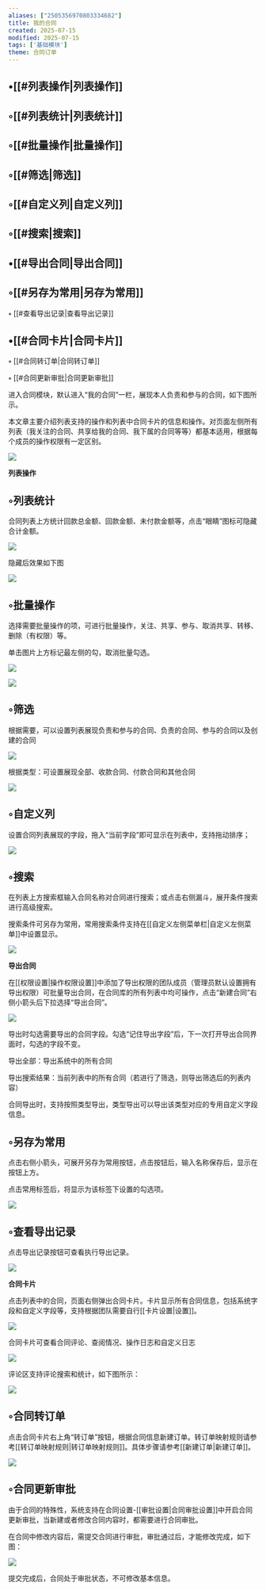 ```yaml
---
aliases: ["2505356970803334682"]
title: 我的合同
created: 2025-07-15
modified: 2025-07-15
tags: ['基础模块']
theme: 合同订单
---
```


## •[[#列表操作|列表操作]]

## ◦[[#列表统计|列表统计]]

## ◦[[#批量操作|批量操作]]

## ◦[[#筛选|筛选]]

## ◦[[#自定义列|自定义列]]

## ◦[[#搜索|搜索]]

## •[[#导出合同|导出合同]]

## ◦[[#另存为常用|另存为常用]]

**◦** [[#查看导出记录|查看导出记录]]

## •[[#合同卡片|合同卡片]]

**◦** [[#合同转订单|合同转订单]]

**◦** [[#合同更新审批|合同更新审批]]

进入合同模块，默认进入“我的合同”一栏，展现本人负责和参与的合同，如下图所示。

本文章主要介绍列表支持的操作和列表中合同卡片的信息和操作。对页面左侧所有列表（我关注的合同、共享给我的合同、我下属的合同等等）都基本适用，根据每个成员的操作权限有一定区别。

![](https://myhelpdoc.oss-cn-heyuan.aliyuncs.com/mdimages/98c219b7c4aebd4ad1e43ef7771db76f.jpg)

**列表操作**

## ◦列表统计

合同列表上方统计回款总金额、回款金额、未付款金额等，点击“眼睛”图标可隐藏合计金额。

![](https://myhelpdoc.oss-cn-heyuan.aliyuncs.com/mdimages/ef66258ef7c4a87348a02053f11a84b1.jpg)

隐藏后效果如下图

![](https://myhelpdoc.oss-cn-heyuan.aliyuncs.com/mdimages/30ec66daff3ecd6705f01bfc20135977.jpg)

## ◦批量操作

选择需要批量操作的项，可进行批量操作，关注、共享、参与、取消共享、转移、删除（有权限）等。

单击图片上方标记最左侧的勾，取消批量勾选。

![](https://myhelpdoc.oss-cn-heyuan.aliyuncs.com/mdimages/50cbbb1f70a1b47cc2ed6f8035de2e91.jpg)

![](https://myhelpdoc.oss-cn-heyuan.aliyuncs.com/mdimages/a50e82899b043a34f61399d78a3f40a7.jpg)

## ◦筛选

根据需要，可以设置列表展现负责和参与的合同、负责的合同、参与的合同以及创建的合同

![](https://myhelpdoc.oss-cn-heyuan.aliyuncs.com/mdimages/0810ddd8a960cdd9daad5d340e104be8.jpg)

根据类型：可设置展现全部、收款合同、付款合同和其他合同

![](https://myhelpdoc.oss-cn-heyuan.aliyuncs.com/mdimages/4a1b1b145c5cc2aed16cf15954f1d49a.jpg)

## ◦自定义列

设置合同列表展现的字段，拖入“当前字段”即可显示在列表中，支持拖动排序；

![](https://myhelpdoc.oss-cn-heyuan.aliyuncs.com/mdimages/27284e24ced712fc0a87ced71b24bcc9.jpg)

## ◦搜索

在列表上方搜索框输入合同名称对合同进行搜索；或点击右侧漏斗，展开条件搜索进行高级搜索。

搜索条件可另存为常用，常用搜索条件支持在[[自定义左侧菜单栏|自定义左侧菜单]]中设置显示。

![](https://myhelpdoc.oss-cn-heyuan.aliyuncs.com/mdimages/6070bd590b34c4c52d0019539691ee8d.jpg)

**导出合同**

在[[权限设置|操作权限设置]]中添加了导出权限的团队成员（管理员默认设置拥有导出权限）可批量导出合同，在合同库的所有列表中均可操作，点击“新建合同”右侧小箭头后下拉选择“导出合同”。

![](https://myhelpdoc.oss-cn-heyuan.aliyuncs.com/mdimages/a9ba0b09b03ed0aa00932067b2ce033b.jpg)

导出时勾选需要导出的合同字段。勾选“记住导出字段”后，下一次打开导出合同界面时，勾选的字段不变。

导出全部：导出系统中的所有合同

导出搜索结果：当前列表中的所有合同（若进行了筛选，则导出筛选后的列表内容）

合同导出时，支持按照类型导出，类型导出可以导出该类型对应的专用自定义字段信息。

## ◦另存为常用

点击右侧小箭头，可展开另存为常用按钮，点击按钮后，输入名称保存后，显示在按钮上方。

点击常用标签后，将显示为该标签下设置的勾选项。

![](https://myhelpdoc.oss-cn-heyuan.aliyuncs.com/mdimages/2cbff42939ee40e60379d705459b4a01.jpg)

## ◦查看导出记录

点击导出记录按钮可查看执行导出记录。

![](https://myhelpdoc.oss-cn-heyuan.aliyuncs.com/mdimages/6c298a1f3a8afe22571575cdcd9f4abe.jpg)

**合同卡片**

点击列表中的合同，页面右侧弹出合同卡片。卡片显示所有合同信息，包括系统字段和自定义字段等，支持根据团队需要自行[[卡片设置|设置]]。

![](https://myhelpdoc.oss-cn-heyuan.aliyuncs.com/mdimages/ab92f793d8f9cffaa6bb1f6b08b575db.jpg)

合同卡片可查看合同评论、查阅情况、操作日志和自定义日志

![](https://myhelpdoc.oss-cn-heyuan.aliyuncs.com/mdimages/e61aa457eb96294519fb6013270c44dc.jpg)

评论区支持评论搜索和统计，如下图所示：

![](https://myhelpdoc.oss-cn-heyuan.aliyuncs.com/mdimages/99db343aea52cfd82392f4b949c826a9.jpg)

## ◦合同转订单

点击合同卡片右上角“转订单”按钮，根据合同信息新建订单。转订单映射规则请参考[[转订单映射规则|转订单映射规则]]。具体步骤请参考[[新建订单|新建订单]]。

![](https://myhelpdoc.oss-cn-heyuan.aliyuncs.com/mdimages/d25bb18cff81fd11a1788e545f940a17.jpg)

## ◦合同更新审批

由于合同的特殊性，系统支持在合同设置-[[审批设置|合同审批设置]]中开启合同更新审批，当新建或者修改合同内容时，都需要进行合同审批。

在合同中修改内容后，需提交合同进行审批，审批通过后，才能修改完成，如下图：

![](https://myhelpdoc.oss-cn-heyuan.aliyuncs.com/mdimages/f1c043628e99a8141698de01baace7dc.jpg)

提交完成后，合同处于审批状态，不可修改基本信息。

